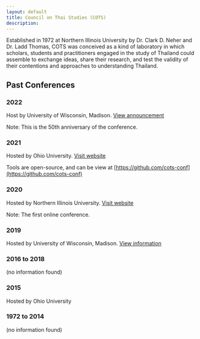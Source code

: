 ```yaml
---
layout: default
title: Council on Thai Studies (COTS)
description:
---
```


Established in 1972 at Northern Illinois University by Dr. Clark D. Neher and Dr. Ladd Thomas, COTS was conceived as a kind of laboratory in which scholars, students and practitioners engaged in the study of Thailand could assemble to exchange ideas, share their research, and test the validity of their contentions and approaches to understanding Thailand.

## Past Conferences

### 2022

Host by University of Wisconsin, Madison. [View announcement](https://seasia.wisc.edu/cots-conference-announcement/)

Note: This is the 50th anniversary of the conference.

### 2021

Hosted by Ohio University. [Visit website](https://www.ohio.edu/cis/council-on-thai-studies)

Tools are open-source, and can be view at [https://github.com/cots-conf](https://github.com/cots-conf)

### 2020

Hosted by Northern Illinois University. [Visit website](https://www.niu.edu/cots/council/index.shtml)

Note: The first online conference.

### 2019

Hosted by University of Wisconsin, Madison. [View information](https://seasia.wisc.edu/wp-content/uploads/sites/218/2019/10/Council-on-Thai-Studies-2019-1.pdf)

### 2016 to 2018

(no information found)

### 2015

Hosted by Ohio University

### 1972 to 2014

(no information found)
